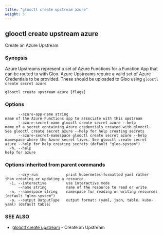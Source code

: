 ```yaml
---
title: "glooctl create upstream azure"
weight: 5
---
```

## glooctl create upstream azure

Create an Azure Upstream

### Synopsis

Azure Upstreams represent a set of Azure Functions for a Function App that can be routed to with Gloo. Azure Upstreams require a valid set of Azure Credentials to be provided. These should be uploaded to Gloo using `glooctl create secret azure`

```
glooctl create upstream azure [flags]
```

### Options

```
      --azure-app-name string                                       name of the Azure Functions app to associate with this upstream
      --azure-secret-name glooctl create secret azure --help        name of a secret containing Azure credentials created with glooctl. See glooctl create secret azure --help for help creating secrets
      --azure-secret-namespace glooctl create secret azure --help   namespace where the Azure secret lives. See glooctl create secret azure --help for help creating secrets (default "gloo-system")
  -h, --help                                                        help for azure
```

### Options inherited from parent commands

```
      --dry-run             print kubernetes-formatted yaml rather than creating or updating a resource
  -i, --interactive         use interactive mode
      --name string         name of the resource to read or write
  -n, --namespace string    namespace for reading or writing resources (default "gloo-system")
  -o, --output OutputType   output format: (yaml, json, table, kube-yaml) (default table)
```

### SEE ALSO

* [glooctl create upstream](../glooctl_create_upstream)	 - Create an Upstream

